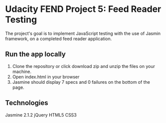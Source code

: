 # Udacity FEND Project 5: Feed Reader Testing #

The project's goal is to implement JavaScript testing with the use of Jasmin framework, on a completed feed reader application.

## Run the app locally ##

1. Clone the repository or click download zip and unzip the files on your machine.
2. Open index.html in your browser
3. Jasmine should display 7 specs and 0 failures on the bottom of the page.

## Technologies ##

Jasmine 2.1.2
jQuery
HTML5
CSS3
